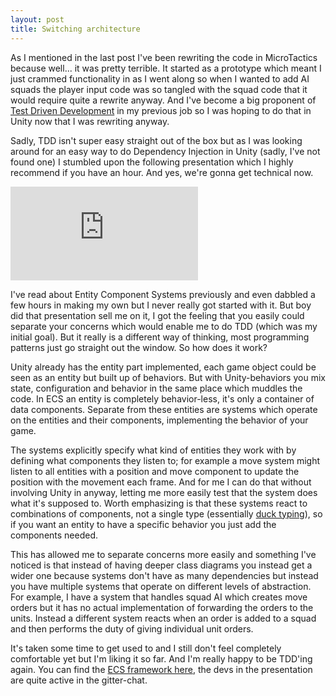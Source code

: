 ```yaml
---
layout: post
title: Switching architecture
---
```


As I mentioned in the last post I've been rewriting the code in MicroTactics because well... it was pretty terrible. It started as a prototype which meant I just crammed functionality in as I went along so when I wanted to add AI squads the player input code was so tangled with the squad code that it would require quite a rewrite anyway. And I've become a big proponent of [Test Driven Development](https://en.wikipedia.org/wiki/Test-driven_development) in my previous job so I was hoping to do that in Unity now that I was rewriting anyway.

Sadly, TDD isn't super easy straight out of the box but as I was looking around for an easy way to do Dependency Injection in Unity (sadly, I've not found one) I stumbled upon the following presentation which I highly recommend if you have an hour. And yes, we're gonna get technical now.

<div class="youtubecontainer"><iframe class="youtube" src="https://www.youtube.com/embed/1wvMXur19M4" frameborder="0" allowfullscreen></iframe></div>

I've read about Entity Component Systems previously and even dabbled a few hours in making my own but I never really got started with it. But boy did that presentation sell me on it, I got the feeling that you easily could separate your concerns which would enable me to do TDD (which was my initial goal). But it really is a different way of thinking, most programming patterns just go straight out the window. So how does it work?

Unity already has the entity part implemented, each game object could be seen as an entity but built up of behaviors. But with Unity-behaviors you mix state, configuration and behavior in the same place which muddles the code. In ECS an entity is completely behavior-less, it's only a container of data components. Separate from these entities are systems which operate on the entities and their components, implementing the behavior of your game.

The systems explicitly specify what kind of entities they work with by defining what components they listen to; for example a move system might listen to all entities with a position and move component to update the position with the movement each frame. And for me I can do that without involving Unity in anyway, letting me more easily test that the system does what it's supposed to. Worth emphasizing is that these systems react to combinations of components, not a single type (essentially [duck typing](https://en.wikipedia.org/wiki/Duck_typing)), so if you want an entity to have a specific behavior you just add the components needed.

This has allowed me to separate concerns more easily and something I've noticed is that instead of having deeper class diagrams you instead get a wider one because systems don't have as many dependencies but instead you have multiple systems that operate on different levels of abstraction. For example, I have a system that handles squad AI which creates move orders but it has no actual implementation of forwarding the orders to the units. Instead a different system reacts when an order is added to a squad and then performs the duty of giving individual unit orders.

It's taken some time to get used to and I still don't feel completely comfortable yet but I'm liking it so far. And I'm really happy to be TDD'ing again. You can find the [ECS framework here](https://github.com/sschmid/Entitas-CSharp), the devs in the presentation are quite active in the gitter-chat.